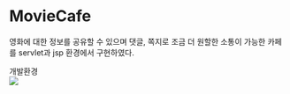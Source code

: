 MovieCafe
=

영화에 대한 정보를 공유할 수 있으며 댓글, 쪽지로 조금 더 원할한 소통이 가능한 카페를 servlet과 jsp 환경에서 구현하였다.


<div>개발환경</div>
<img src="https://user-images.githubusercontent.com/92851140/150705340-601b05d3-5d95-43b1-9976-c18b5be6998d.png">
